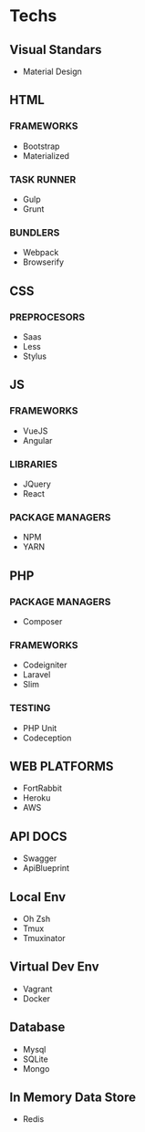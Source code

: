 # Techs

## Visual Standars

- Material Design

## HTML  

### FRAMEWORKS

- Bootstrap
- Materialized

### TASK RUNNER

- Gulp
- Grunt
  
### BUNDLERS

- Webpack
- Browserify

## CSS

### PREPROCESORS

- Saas
- Less
- Stylus

## JS

### FRAMEWORKS

- VueJS
- Angular

### LIBRARIES

- JQuery
- React

### PACKAGE MANAGERS

- NPM
- YARN

## PHP

### PACKAGE MANAGERS

- Composer

### FRAMEWORKS

- Codeigniter
- Laravel
- Slim
  
### TESTING

- PHP Unit
- Codeception

## WEB PLATFORMS

- FortRabbit
- Heroku
- AWS

## API DOCS

- Swagger
- ApiBlueprint

## Local Env

- Oh Zsh
- Tmux
- Tmuxinator

## Virtual Dev Env

- Vagrant
- Docker

## Database

- Mysql
- SQLite
- Mongo

## In Memory Data Store

- Redis
